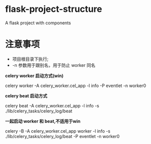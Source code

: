 # flask-project-structure
A flask project with components

# 注意事项

- 项目根目录下执行;
- -n 参数用于跟别名，用于防止 worker 同名

**celery worker 启动方式(win)**

celery worker -A celery_worker.cel_app  -l info -P eventlet -n worker0

**celery beat 启动方式**

celery beat -A celery_worker.cel_app  -l info -s ./lib/celery_tasks/celery_log/beat

**一起启动 worker 和 beat,不适用于win**

celery -B -A celery_worker.cel_app worker -l info  -s ./lib/celery_tasks/celery_log/beat -P eventlet -n worker0
